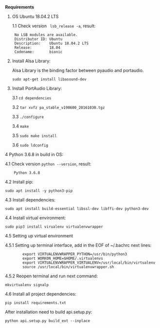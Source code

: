 
**Requirements**

1. OS Ubuntu 18.04.2 LTS


    1.1 Check version ` lsb_release -a`, result:
       
        No LSB modules are available.
        Distributor ID: Ubuntu
        Description:    Ubuntu 18.04.2 LTS
        Release:        18.04
        Codename:       bionic

2. Install Alsa Library:

    Alsa Library is the binding factor between pyaudio and portaudio.

    `sudo apt-get install libasound-dev`

3. Install PortAudio Library:

    3.1 `cd dependencies`
    
    3.2 `tar xvfz pa_stable_v190600_20161030.tgz`
    
    3.3 `./configure`
    
    3.4 `make`
    
    3.5 `sudo make install`
    
    3.6 `sudo ldconfig`

4 Python 3.6.8 in build in OS:

   4.1 Check version `python --version`, result:
    
        Python 3.6.8

   4.2 Install pip:
   
   `sudo apt install -y python3-pip`
        
   4.3 Install dependencies:
   
   `sudo apt install build-essential libssl-dev libffi-dev python3-dev`
        
   4.4 Install virtual environment:
   
   `sudo pip3 install virualenv virtualenvwrapper`
        
   4.5 Setting up virtual environment
   
   4.5.1 Setting up terminal interface, add in the EOF of ~/.bachrc next lines:
            
            export VIRTUALENVWRAPPER_PYTHON=/usr/bin/python3
            export WORKON_HOME=$HOME/.virtualenvs
            export VIRTUALENVWRAPPER_VIRTUALENV=/usr/local/bin/virtualenv
            source /usr/local/bin/virtualenvwrapper.sh
        
   4.5.2 Reopen terminal and run next command:
        
   `mkvirtualenv signalp`

   4.6 Install all project dependencies:
   
   `pip install requirements.txt`
   

After installation need to build api.setup.py:

`python api.setup.py build_ext --inplace`
        